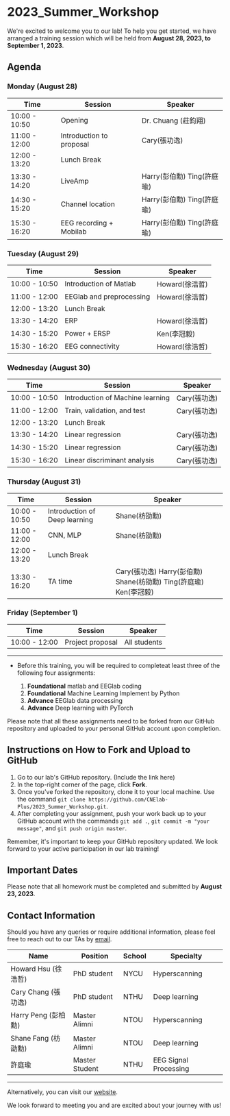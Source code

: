 # 2023_Summer_Workshop

We're excited to welcome you to our lab! To help you get started, we have arranged a training session which will be held from **August 28, 2023, to September 1, 2023**. 

## Agenda

### Monday (August 28)

| Time          | Session        | Speaker        |
| ------------- | -------------- | -------------- |
| 10:00 - 10:50 | Opening | Dr. Chuang (莊鈞翔)   |
| 11:00 - 12:00 | Introduction to proposal | Cary(張功逸)  |
| 12:00 - 13:20 | Lunch Break |   |
| 13:30 - 14:20 | LiveAmp | Harry(彭伯勳) Ting(許庭瑜) |
| 14:30 - 15:20 | Channel location | Harry(彭伯勳) Ting(許庭瑜) |
| 15:30 - 16:20 | EEG recording + Mobilab | Harry(彭伯勳) Ting(許庭瑜) |

### Tuesday (August 29)

| Time          | Session        | Speaker        |
| ------------- | -------------- | -------------- |
| 10:00 - 10:50 | Introduction of Matlab | Howard(徐浩哲) |
| 11:00 - 12:00 | EEGlab and preprocessing | Howard(徐浩哲) |
| 12:00 - 13:20 | Lunch Break |   |
| 13:30 - 14:20 | ERP | Howard(徐浩哲) |
| 14:30 - 15:20 | Power + ERSP | Ken(李冠毅) |
| 15:30 - 16:20 | EEG connectivity | Howard(徐浩哲) |
### Wednesday (August 30)

| Time          | Session        | Speaker        |
| ------------- | -------------- | -------------- |
| 10:00 - 10:50 | Introduction of Machine learning | Cary(張功逸) |
| 11:00 - 12:00 | Train, validation, and test | Cary(張功逸) |
| 12:00 - 13:20 | Lunch Break |   |
| 13:30 - 14:20 | Linear regression | Cary(張功逸) |
| 14:30 - 15:20 | Linear regression | Cary(張功逸) |
| 15:30 - 16:20 | Linear discriminant analysis | Cary(張功逸) |
### Thursday (August 31)

| Time          | Session        | Speaker        |
| ------------- | -------------- | -------------- |
| 10:00 - 10:50 | Introduction of Deep learning | Shane(枋劭勳) |
| 11:00 - 12:00 | CNN, MLP | Shane(枋劭勳) |
| 12:00 - 13:20 | Lunch Break |   |
| 13:30 - 16:20 | TA time | Cary(張功逸) Harry(彭伯勳) Shane(枋劭勳) Ting(許庭瑜) Ken(李冠毅)|
### Friday (September 1)

| Time          | Session        | Speaker        |
| ------------- | -------------- | -------------- |
| 10:00 - 12:00  | Project proposal | All students |


***
+ Before this training, you will be required to completeat least three of the following four assignments:

  1. **Foundational** matlab and EEGlab coding
  2. **Foundational** Machine Learning Implement by Python
  3. **Advance** EEGlab data processing
  4. **Advance** Deep learning with PyTorch

Please note that all these assignments need to be forked from our GitHub repository and uploaded to your personal GitHub account upon completion.

## Instructions on How to Fork and Upload to GitHub

1. Go to our lab's GitHub repository. (Include the link here)
2. In the top-right corner of the page, click **Fork**.
3. Once you've forked the repository, clone it to your local machine. Use the command `git clone https://github.com/CNElab-Plus/2023_Summer_Workshop.git`.
4. After completing your assignment, push your work back up to your GitHub account with the commands `git add .`, `git commit -m "your message"`, and `git push origin master`.

Remember, it's important to keep your GitHub repository updated. We look forward to your active participation in our lab training!

## Important Dates

Please note that all homework must be completed and submitted by **August 23, 2023**. 

## Contact Information

Should you have any queries or require additional information, please feel free to reach out to our TAs by [email](mailto:lab@cnelab.net).

| Name | Position | School | Specialty |
| --- | --- | --- | --- |
| Howard Hsu (徐浩哲) | PhD student | NYCU | Hyperscanning  |
| Cary Chang (張功逸) | PhD student | NTHU | Deep learning |
| Harry Peng (彭柏勳) | Master Alimni | NTOU | Hyperscanning |
| Shane Fang (枋劭勳) | Master Alimni | NTOU | Deep learning |
| 許庭瑜 | Master Student | NTHU | EEG Signal Processing |






***
Alternatively, you can visit our [website](https://sites.google.com/view/chchuang/).

We look forward to meeting you and are excited about your journey with us!